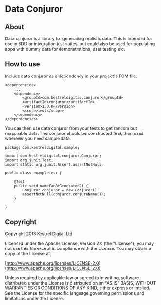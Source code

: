 # Data Conjuror

## About

Data conjuror is a library for generating realistic data.
This is intended for use in BDD or integration test suites, but could also be used for populating apps with dummy data for demonstrations, user testing etc.

## How to use

Include data conjuror as a dependency in your project's POM file:

    
    <dependencies>
        ...
        <dependency>
            <groupId>com.kestreldigital.conjuror</groupId>
            <artifactId>conjuror</artifactId>
            <version>1.0.0</version>
            <scope>test</scope>
        </dependency>
    </dependencies>
    

You can then use data conjuror from your tests to get random but reasonable data.
The conjuror should be constructed first, then used wherever you need sample data.

    
    package com.kestreldigital.sample;
    
    import com.kestreldigital.conjuror.Conjuror;
    import org.junit.Test;
    import static org.junit.Assert.assertNotNull;
    
    public class exampleTest {
        
        @Test
        public void nameCanBeGenerated() {
            Conjuror conjuror = new Conjuror();
            assertNotNull(conjuror.conjureName());
        }
        
    }
    
 

## Copyright

Copyright 2018 Kestrel Digital Ltd

Licensed under the Apache License, Version 2.0 (the "License");
you may not use this file except in compliance with the License.
You may obtain a copy of the License at

  [http://www.apache.org/licenses/LICENSE-2.0](http://www.apache.org/licenses/LICENSE-2.0)

Unless required by applicable law or agreed to in writing, software
distributed under the License is distributed on an "AS IS" BASIS,
WITHOUT WARRANTIES OR CONDITIONS OF ANY KIND, either express or implied.
See the License for the specific language governing permissions and
limitations under the License.



